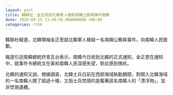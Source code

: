 ```yaml
---
layout: post
title: 韓聯社：金正恩就北韓軍人槍殺南韓公務員事件致歉
date: 2020-09-25 13:40:58.000000000 +08:00
categories: rthk
---
```


韓聯社報道，北韓領袖金正恩就北韓軍人槍殺一名南韓公務員事件，向南韓人民致歉。

報道引述南韓總統府青瓦台表示，南韓今日收到北韓的正式通知，金正恩在通知中，就事件令總統文在寅和南韓人民深感失望，對此感到愧疚。

北韓的通知又說，根據調查，北韓士兵日前在西部海域執勤期間，對闖入北韓海域的一名南韓人開了超過十槍，又指士兵焚燒的是載著該名南韓人的「漂浮物」，並非焚燒遺體。
